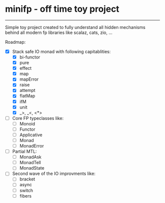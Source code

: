 # minifp - off time toy project

---

Simple toy project created to fully understand all hidden mechanisms behind all modern fp libraries like scalaz, cats, zio, ...

Roadmap:

- [x] Stack safe IO monad with following capitablities:
  - [x] bi-functor
  - [x] pure
  - [x] effect
  - [x] map
  - [x] mapError
  - [x] raise
  - [x] attempt
  - [x] flatMap
  - [x] ifM
  - [x] unit
  - [x] _>, _<, <\*>
- [ ] Core FP typeclasses like:
  - [ ] Monoid
  - [ ] Functor
  - [ ] Applicative
  - [ ] Monad
  - [ ] MonadError
- [ ] Partial MTL:
  - [ ] MonadAsk
  - [ ] MonadTell
  - [ ] MonadState
- [ ] Second wave of the IO improvments like:
  - [ ] bracket
  - [ ] async
  - [ ] switch
  - [ ] fibers
